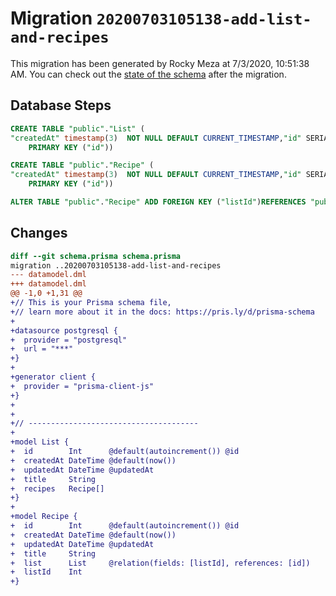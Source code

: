 # Migration `20200703105138-add-list-and-recipes`

This migration has been generated by Rocky Meza at 7/3/2020, 10:51:38 AM.
You can check out the [state of the schema](./schema.prisma) after the migration.

## Database Steps

```sql
CREATE TABLE "public"."List" (
"createdAt" timestamp(3)  NOT NULL DEFAULT CURRENT_TIMESTAMP,"id" SERIAL,"title" text  NOT NULL ,"updatedAt" timestamp(3)  NOT NULL ,
    PRIMARY KEY ("id"))

CREATE TABLE "public"."Recipe" (
"createdAt" timestamp(3)  NOT NULL DEFAULT CURRENT_TIMESTAMP,"id" SERIAL,"listId" integer  NOT NULL ,"title" text  NOT NULL ,"updatedAt" timestamp(3)  NOT NULL ,
    PRIMARY KEY ("id"))

ALTER TABLE "public"."Recipe" ADD FOREIGN KEY ("listId")REFERENCES "public"."List"("id") ON DELETE CASCADE  ON UPDATE CASCADE
```

## Changes

```diff
diff --git schema.prisma schema.prisma
migration ..20200703105138-add-list-and-recipes
--- datamodel.dml
+++ datamodel.dml
@@ -1,0 +1,31 @@
+// This is your Prisma schema file,
+// learn more about it in the docs: https://pris.ly/d/prisma-schema
+
+datasource postgresql {
+  provider = "postgresql"
+  url = "***"
+}
+
+generator client {
+  provider = "prisma-client-js"
+}
+
+
+// --------------------------------------
+
+model List {
+  id        Int      @default(autoincrement()) @id
+  createdAt DateTime @default(now())
+  updatedAt DateTime @updatedAt
+  title     String   
+  recipes   Recipe[] 
+}
+
+model Recipe {
+  id        Int      @default(autoincrement()) @id
+  createdAt DateTime @default(now())
+  updatedAt DateTime @updatedAt
+  title     String   
+  list      List     @relation(fields: [listId], references: [id])
+  listId    Int      
+}
```


